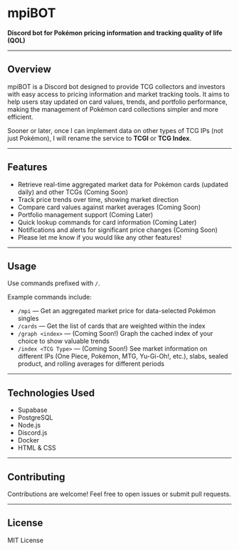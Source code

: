 # mpiBOT

**Discord bot for Pokémon pricing information and tracking quality of life (QOL)**

---

## Overview

mpiBOT is a Discord bot designed to provide TCG collectors and investors with easy access to pricing information and market tracking tools. It aims to help users stay updated on card values, trends, and portfolio performance, making the management of Pokémon card collections simpler and more efficient.

Sooner or later, once I can implement data on other types of TCG IPs (not just Pokémon), I will rename the service to **TCGI** or **TCG Index**.

---

## Features

- Retrieve real-time aggregated market data for Pokémon cards (updated daily) and other TCGs (Coming Soon)
- Track price trends over time, showing market direction
- Compare card values against market averages (Coming Soon)
- Portfolio management support (Coming Later)
- Quick lookup commands for card information (Coming Later)
- Notifications and alerts for significant price changes (Coming Soon)
- Please let me know if you would like any other features!

---

## Usage

Use commands prefixed with `/`.

Example commands include:

- `/mpi` — Get an aggregated market price for data-selected Pokémon singles
- `/cards` — Get the list of cards that are weighted within the index
- `/graph <index>` — (Coming Soon!) Graph the cached index of your choice to show valuable trends
- `/index <TCG Type>` — (Coming Soon!) See market information on different IPs (One Piece, Pokémon, MTG, Yu-Gi-Oh!, etc.), slabs, sealed product, and rolling averages for different periods

---

## Technologies Used

- Supabase  
- PostgreSQL  
- Node.js  
- Discord.js  
- Docker  
- HTML & CSS  

---

## Contributing

Contributions are welcome! Feel free to open issues or submit pull requests.

---

## License

MIT License
